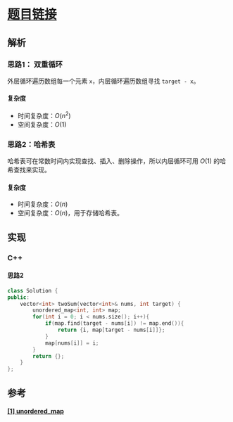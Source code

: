 # [题目链接](https://leetcode-cn.com/problems/two-sum/)

## 解析

### 思路1： 双重循环
外层循环遍历数组每一个元素 `x`，内层循环遍历数组寻找 `target - x`。

#### 复杂度
* 时间复杂度：$O(n^2)$
* 空间复杂度：$O(1)$

### 思路2：哈希表
哈希表可在常数时间内实现查找、插入、删除操作，所以内层循环可用 $O(1)$ 的哈希查找来实现。
#### 复杂度

* 时间复杂度：$O(n)$
* 空间复杂度：$O(n)$，用于存储哈希表。

## 实现

### C++

#### 思路2

```C++
class Solution {
public:
    vector<int> twoSum(vector<int>& nums, int target) {
        unordered_map<int, int> map;
        for(int i = 0; i < nums.size(); i++){
            if(map.find(target - nums[i]) != map.end()){
                return {i, map[target - nums[i]]};
            }
            map[nums[i]] = i;
        }
        return {};
    }
};

```

## 参考
####  [[1] unordered_map](https://en.cppreference.com/w/cpp/container/unordered_map)